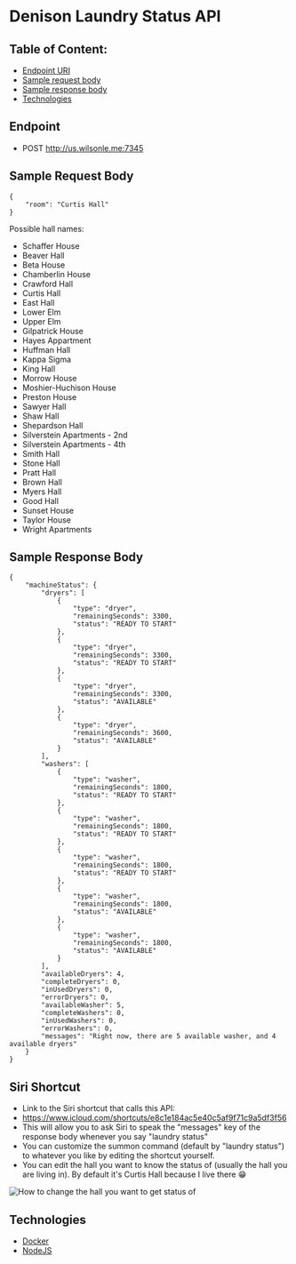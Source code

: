 # Denison Laundry Status API

## Table of Content:

- [Endpoint URI](#endpoint)
- [Sample request body](#sample-request-body)
- [Sample response body](#sample-response-body)
- [Technologies](#technologies)

## Endpoint

- POST http://us.wilsonle.me:7345

## Sample Request Body

```
{
	"room": "Curtis Hall"
}
```

Possible hall names:

- Schaffer House
- Beaver Hall
- Beta House
- Chamberlin House
- Crawford Hall
- Curtis Hall
- East Hall
- Lower Elm
- Upper Elm
- Gilpatrick House
- Hayes Appartment
- Huffman Hall
- Kappa Sigma
- King Hall
- Morrow House
- Moshier-Huchison House
- Preston House
- Sawyer Hall
- Shaw Hall
- Shepardson Hall
- Silverstein Apartments - 2nd
- Silverstein Apartments - 4th
- Smith Hall
- Stone Hall
- Pratt Hall
- Brown Hall
- Myers Hall
- Good Hall
- Sunset House
- Taylor House
- Wright Apartments

## Sample Response Body

```
{
    "machineStatus": {
        "dryers": [
            {
                "type": "dryer",
                "remainingSeconds": 3300,
                "status": "READY TO START"
            },
            {
                "type": "dryer",
                "remainingSeconds": 3300,
                "status": "READY TO START"
            },
            {
                "type": "dryer",
                "remainingSeconds": 3300,
                "status": "AVAILABLE"
            },
            {
                "type": "dryer",
                "remainingSeconds": 3600,
                "status": "AVAILABLE"
            }
        ],
        "washers": [
            {
                "type": "washer",
                "remainingSeconds": 1800,
                "status": "READY TO START"
            },
            {
                "type": "washer",
                "remainingSeconds": 1800,
                "status": "READY TO START"
            },
            {
                "type": "washer",
                "remainingSeconds": 1800,
                "status": "READY TO START"
            },
            {
                "type": "washer",
                "remainingSeconds": 1800,
                "status": "AVAILABLE"
            },
            {
                "type": "washer",
                "remainingSeconds": 1800,
                "status": "AVAILABLE"
            }
        ],
        "availableDryers": 4,
        "completeDryers": 0,
        "inUsedDryers": 0,
        "errorDryers": 0,
        "availableWasher": 5,
        "completeWashers": 0,
        "inUsedWashers": 0,
        "errorWashers": 0,
        "messages": "Right now, there are 5 available washer, and 4 available dryers"
    }
}
```

## Siri Shortcut

- Link to the Siri shortcut that calls this API:
- https://www.icloud.com/shortcuts/e8c1e184ac5e40c5af9f71c9a5df3f56
- This will allow you to ask Siri to speak the "messages" key of the response body whenever you say "laundry status"
- You can customize the summon command (default by "laundry status") to whatever you like by editing the shortcut yourself.
- You can edit the hall you want to know the status of (usually the hall you are living in). By default it's Curtis Hall because I live there 😁

![How to change the hall you want to get status of](https://i.ibb.co/qjFW3z5/IMG-3133.jpg)

## Technologies

- [Docker](https://www.docker.com)
- [NodeJS](https://nodejs.org/en/)
